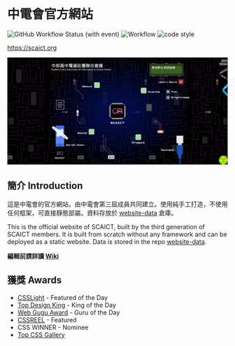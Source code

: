 # 中電會官方網站

![GitHub Workflow Status (with event)](https://img.shields.io/github/actions/workflow/status/SCAICT/website-data/.github%2Fworkflows%2Fevents.yml?label=公告部屬&style=flat-square) ![Workflow](https://img.shields.io/github/deployments/SCAICT/Website/production?label=前端部屬&style=flat-square) ![code style](https://img.shields.io/badge/code_style-prettier-ff69b4.svg?style=flat-square&label=格式化風格)

<https://scaict.org>

![](screenshots.png)




## 簡介 Introduction

這是中電會的官方網站，由中電會第三屆成員共同建立。使用純手工打造，不使用任何框架，可直接靜態部屬。資料存放於 [website-data](https://github.com/SCAICT/website-data) 倉庫。

This is the official website of SCAICT, built by the third generation of SCAICT members. It is built from scratch without any framework and can be deployed as a static website. Data is stored in the repo [website-data](https://github.com/SCAICT/website-data).

**編輯前請詳讀 [Wiki](https://github.com/SCAICT/website/wiki)**

## 獲獎 Awards

* [CSSLight](https://www.csslight.com/website/63649/Scaict) - Featured of the Day
* [Top Design King](https://topdesignking.com/website/1502/scaict) - King of the Day
* [Web Gugu Award](https://www.webguruawards.com/sites/scaict) - Guru of the Day
* [CSSREEL](https://www.cssreel.com/website/scaict) - Featured
* CSS WINNER - Nominee
* [Top CSS Gallery](https://www.topcssgallery.com/gallery/scaict/) 